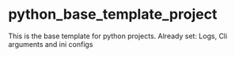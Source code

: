# python_base_template_project
This is the base template for python projects. Already set: Logs, Cli arguments and ini configs
